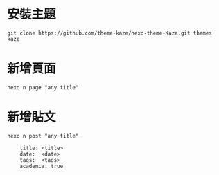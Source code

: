 # 安裝主題
`git clone https://github.com/theme-kaze/hexo-theme-Kaze.git themes kaze`
# 新增頁面
`hexo n page "any title"`
# 新增貼文
`hexo n post "any title"`

```   
    title: <title>
    date:  <date>
    tags:  <tags>
    academia: true
```
